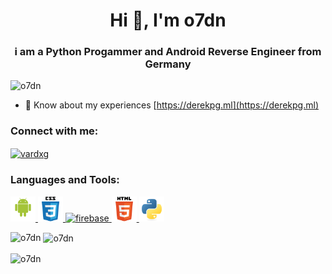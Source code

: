 <h1 align="center">Hi 👋, I'm o7dn</h1>
<h3 align="center">i am a Python Progammer and Android Reverse Engineer from Germany</h3>

<p align="left"> <img src="https://komarev.com/ghpvc/?username=o7dn&label=Profile%20views&color=0e75b6&style=flat" alt="o7dn" /> </p>

- 📄 Know about my experiences [https://derekpg.ml](https://derekpg.ml)

<h3 align="left">Connect with me:</h3>
<p align="left">
<a href="https://instagram.com/vardxg" target="blank"><img align="center" src="https://raw.githubusercontent.com/rahuldkjain/github-profile-readme-generator/master/src/images/icons/Social/instagram.svg" alt="vardxg" height="30" width="40" /></a>
</p>

<h3 align="left">Languages and Tools:</h3>
<p align="left"> <a href="https://developer.android.com" target="_blank" rel="noreferrer"> <img src="https://raw.githubusercontent.com/devicons/devicon/master/icons/android/android-original-wordmark.svg" alt="android" width="40" height="40"/> </a> <a href="https://www.w3schools.com/css/" target="_blank" rel="noreferrer"> <img src="https://raw.githubusercontent.com/devicons/devicon/master/icons/css3/css3-original-wordmark.svg" alt="css3" width="40" height="40"/> </a> <a href="https://firebase.google.com/" target="_blank" rel="noreferrer"> <img src="https://www.vectorlogo.zone/logos/firebase/firebase-icon.svg" alt="firebase" width="40" height="40"/> </a> <a href="https://www.w3.org/html/" target="_blank" rel="noreferrer"> <img src="https://raw.githubusercontent.com/devicons/devicon/master/icons/html5/html5-original-wordmark.svg" alt="html5" width="40" height="40"/> </a> <a href="https://www.python.org" target="_blank" rel="noreferrer"> <img src="https://raw.githubusercontent.com/devicons/devicon/master/icons/python/python-original.svg" alt="python" width="40" height="40"/> </a> </p>

<p><img align="left" src="https://github-readme-stats.vercel.app/api/top-langs?username=o7dn&show_icons=true&locale=en&layout=compact" alt="o7dn" /></p>

<p>&nbsp;<img align="center" src="https://github-readme-stats.vercel.app/api?username=o7dn&show_icons=true&locale=en" alt="o7dn" /></p>

<p><img align="center" src="https://github-readme-streak-stats.herokuapp.com/?user=o7dn&" alt="o7dn" /></p>

